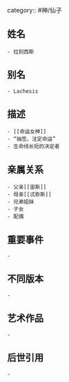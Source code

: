 category:: #神/仙子
## 姓名
	- 拉刻西斯
## 别名
	- Lachesis
## 描述
	- [[命运女神]]
	- “抽签、注定命运”
	- 生命线长短的决定者
## 亲属关系
	- 父亲[[宙斯]]
	- 母亲[[忒弥斯]]
	- 兄弟姐妹
	- 子女
	- 配偶
## 重要事件
	-
## 不同版本
	-
## 艺术作品
	-
## 后世引用
	-
